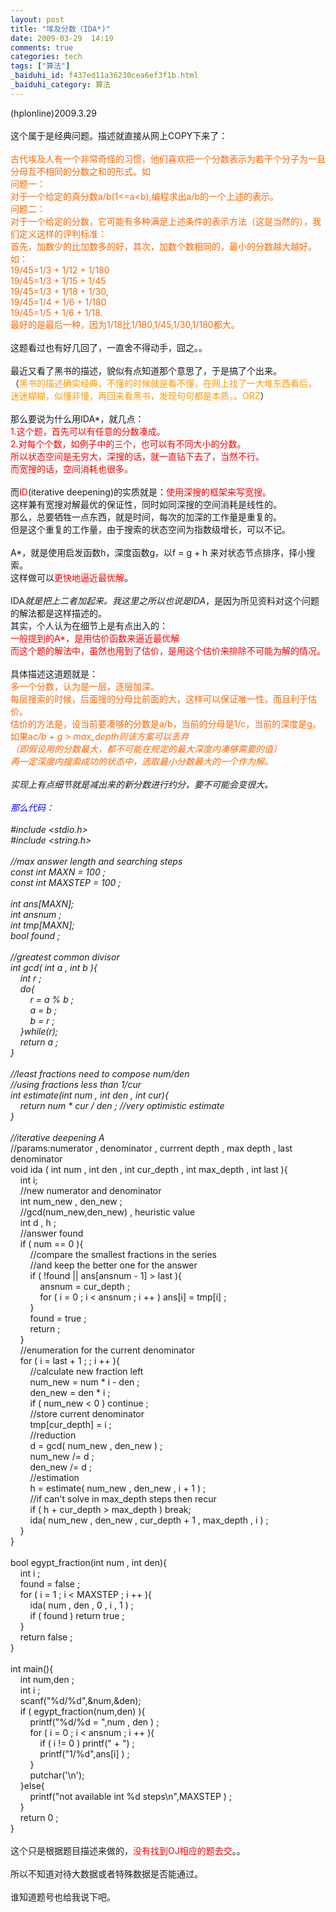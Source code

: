 ```yaml
---
layout: post
title: "埃及分数（IDA*)"
date: 2009-03-29  14:19
comments: true
categories: tech
tags: ["算法"]
_baiduhi_id: f437ed11a36230cea6ef3f1b.html
_baiduhi_category: 算法
---
```


(hplonline)2009.3.29<br/><br/>
这个属于是经典问题。描述就直接从网上COPY下来了：<br/><br/><font color="#ff6600">古代埃及人有一个非常奇怪的习惯，他们喜欢把一个分数表示为若干个分子为一且分母互不相同的分数之和的形式。如<br/>
问题一：<br/>
对于一个给定的真分数a/b(1&lt;=a&lt;b),编程求出a/b的一个上述的表示。<br/>
问题二：<br/>
对于一个给定的分数，它可能有多种满足上述条件的表示方法（这是当然的），我们定义这样的评判标准：<br/>
首先，加数少的比加数多的好，其次，加数个数相同的，最小的分数越大越好。<br/>
如：<br/>
19/45=1/3 + 1/12 + 1/180<br/>
19/45=1/3 + 1/15 + 1/45<br/>
19/45=1/3 + 1/18 + 1/30,<br/>
19/45=1/4 + 1/6 + 1/180<br/>
19/45=1/5 + 1/6 + 1/18.<br/>
最好的是最后一种，因为1/18比1/180,1/45,1/30,1/180都大。 </font><br/><br/>
这题看过也有好几回了，一直舍不得动手，囧之。。<br/><br/>
最近又看了黑书的描述，貌似有点知道那个意思了，于是搞了个出来。<br/>
（<font color="#ff9900">黑书的描述确实经典，不懂的时候就是看不懂，在网上找了一大堆东西看后，<br/>
迷迷糊糊，似懂非懂，再回来看黑书，发现句句都是本质。。ORZ</font>）<br/><br/>
那么要说为什么用IDA*，就几点：<br/><font color="#ff0000">1.这个题，首先可以有任意的分数凑成。<br/>
2.对每个个数，如例子中的三个，也可以有不同大小的分数。<br/>
所以状态空间是无穷大，深搜的话，就一直钻下去了，当然不行。<br/>
而宽搜的话，空间消耗也很多。</font><br/><br/>
而<font color="#ff0000">ID</font>(iterative deepening)的实质就是：<font color="#ff0000">使用深搜的框架来写宽搜。</font><br/>
这样兼有宽搜对解最优的保证性，同时如同深搜的空间消耗是线性的。<br/>
那么，总要牺牲一点东西，就是时间，每次的加深的工作量是重复的。<br/>
但是这个重复的工作量，由于搜索的状态空间为指数级增长，可以不记。<br/><br/>
A*，就是使用启发函数h，深度函数g，以f = g + h 来对状态节点排序，择小搜索。<br/>
这样做可以<font color="#ff0000">更快地逼近最优解</font>。<br/><br/>
IDA*就是把上二者加起来。我这里之所以也说是IDA*，是因为所见资料对这个问题的解法都是这样描述的。<br/>
其实，个人认为在细节上是有点出入的：<br/><font color="#ff0000">一般提到的A*，是用估价函数来逼近最优解<br/>
而这个题的解法中，虽然也用到了估价，是用这个估价来排除不可能为解的情况。</font><br/><br/>
具体描述这道题就是：<br/><font color="#ff6600">多一个分数，认为是一层，逐层加深。<br/>
每层搜索的时候，后面搜的分母比前面的大，这样可以保证唯一性，而且利于估价。<br/>
估价的方法是，设当前要凑够的分数是a/b，当前的分母是1/c，当前的深度是g，<br/>
如果a*c/b + g &gt; max_depth则该方案可以丢弃<br/>
（即假设用的分数最大，都不可能在规定的最大深度内凑够需要的值）<br/>
再一定深度内搜索成功的状态中，选取最小分数最大的一个作为解。</font><br/><br/>
实现上有点细节就是减出来的新分数进行约分，要不可能会变很大。<br/><br/><font color="#0000ff">那么代码：</font><br/><br/>
#include &lt;stdio.h&gt;<br/>
#include &lt;string.h&gt;<br/><br/>
//max answer length and searching steps<br/>
const int MAXN = 100 ;<br/>
const int MAXSTEP = 100 ;<br/><br/>
int ans[MAXN];<br/>
int ansnum ;<br/>
int tmp[MAXN];<br/>
bool found ;<br/><br/>
//greatest common divisor<br/>
int gcd( int a , int b ){<br/>
      int r ;<br/>
      do{<br/>
            r = a % b ;<br/>
            a = b ;<br/>
            b = r ;<br/>
      }while(r);<br/>
      return a ;<br/>
}<br/><br/>
//least fractions need to compose num/den<br/>
//using fractions less than 1/cur<br/>
int estimate(int num , int den , int cur){<br/>
      return num * cur / den ; //very optimistic estimate<br/>
}<br/><br/>
//iterative deepening A*<br/>
//params:numerator , denominator , currrent depth , max depth , last denominator<br/>
void ida ( int num , int den , int cur_depth , int max_depth , int last ){<br/>
      int i;<br/>
      //new numerator and denominator<br/>
      int num_new , den_new ;<br/>
      //gcd(num_new,den_new) , heuristic value <br/>
      int d , h ;<br/>
      //answer found<br/>
      if ( num == 0 ){<br/>
            //compare the smallest fractions in the series <br/>
            //and keep the better one for the answer<br/>
            if ( !found || ans[ansnum - 1] &gt; last ){<br/>
                  ansnum = cur_depth ;<br/>
                  for ( i = 0 ; i &lt; ansnum ; i ++ ) ans[i] = tmp[i] ;<br/>
            }<br/>
            found = true ;<br/>
            return ;<br/>
      }<br/>
      //enumeration for the current denominator<br/>
      for ( i = last + 1 ; ; i ++ ){<br/>
            //calculate new fraction left <br/>
            num_new = num * i - den ;<br/>
            den_new = den * i ;<br/>
            if ( num_new &lt; 0 ) continue ;<br/>
            //store current denominator<br/>
            tmp[cur_depth] = i ;<br/>
            //reduction<br/>
            d = gcd( num_new , den_new ) ;<br/>
            num_new /= d ;<br/>
            den_new /= d ;<br/>
            //estimation<br/>
            h = estimate( num_new , den_new , i + 1 ) ;<br/>
            //if can't solve in max_depth steps then recur<br/>
            if ( h + cur_depth &gt; max_depth ) break; <br/>
            ida( num_new , den_new , cur_depth + 1 , max_depth , i ) ;<br/>
      }<br/>
}<br/><br/>
bool egypt_fraction(int num , int den){<br/>
      int i ;<br/>
      found = false ;<br/>
      for ( i = 1 ; i &lt; MAXSTEP ; i ++ ){<br/>
            ida( num , den , 0 , i , 1 ) ;<br/>
            if ( found ) return true ;<br/>
      }<br/>
      return false ;<br/>
}<br/><br/>
int main(){<br/>
      int num,den ;<br/>
      int i ;<br/>
      scanf("%d/%d",&amp;num,&amp;den);<br/>
      if ( egypt_fraction(num,den) ){<br/>
            printf("%d/%d = ",num , den ) ;<br/>
            for ( i = 0 ; i &lt; ansnum ; i ++ ){<br/>
                  if ( i != 0 ) printf(" + ") ;<br/>
                  printf("1/%d",ans[i] ) ;<br/>
            }<br/>
            putchar('\n');<br/>
      }else{<br/>
            printf("not available int %d steps\n",MAXSTEP ) ;<br/>
      }<br/>
      return 0 ;<br/>
}<br/><br/>
这个只是根据题目描述来做的，<font color="#ff0000">没有找到OJ相应的题去交</font>。。<br/><br/>
所以不知道对待大数据或者特殊数据是否能通过。<br/><br/>
谁知道题号也给我说下吧。
